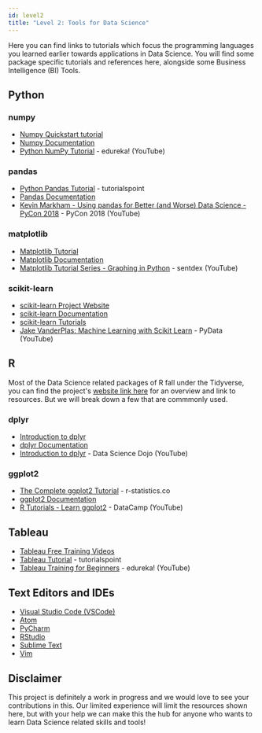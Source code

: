 ```yaml
---
id: level2
title: "Level 2: Tools for Data Science"
---
```


Here you can find links to tutorials which focus the programming languages you learned earlier towards applications in Data Science. You will find some package specific tutorials and references here, alongside some Business Intelligence (BI) Tools.

## Python
### numpy
 - [Numpy Quickstart tutorial](https://docs.scipy.org/doc/numpy-1.15.0/user/quickstart.html)
 - [Numpy Documentation](https://docs.scipy.org/doc/)
 - [Python NumPy Tutorial](https://www.youtube.com/watch?v=8JfDAm9y_7s) - edureka! (YouTube)

### pandas
- [Python Pandas Tutorial](https://www.tutorialspoint.com/python_pandas/index.htm) - tutorialspoint  
- [Pandas Documentation](https://pandas.pydata.org/pandas-docs/stable/)
- [Kevin Markham - Using pandas for Better (and Worse) Data Science - PyCon 2018](https://www.youtube.com/watch?v=0hsKLYfyQZc) - PyCon 2018 (YouTube)

### matplotlib
- [Matplotlib Tutorial](https://matplotlib.org/tutorials/index.html)
- [Matplotlib Documentation](https://matplotlib.org/contents.html)
- [Matplotlib Tutorial Series - Graphing in Python](https://www.youtube.com/watch?v=q7Bo_J8x_dw&list=PLQVvvaa0QuDfefDfXb9Yf0la1fPDKluPF) - sentdex (YouTube)

### scikit-learn
- [scikit-learn Project Website](https://scikit-learn.org/stable/)
- [scikit-learn Documentation](https://scikit-learn.org/stable/documentation.html)
- [scikit-learn Tutorials](https://scikit-learn.org/stable/tutorial/index.html)
- [Jake VanderPlas: Machine Learning with Scikit Learn](https://www.youtube.com/watch?v=HC0J_SPm9co) - PyData (YouTube)

## R
Most of the Data Science related packages of R fall under the Tidyverse, you can find the project's [website link here](https://www.tidyverse.org/) for an overview and link to resources. But we will break down a few that are commmonly used.
### dplyr
- [Introduction to dplyr](https://cran.r-project.org/web/packages/dplyr/vignettes/dplyr.html)
- [dplyr Documentation](https://dplyr.tidyverse.org/)
- [Introduction to dplyr](https://www.youtube.com/watch?v=fQHlmip1Nwo&list=PL8eNk_zTBST923vmo5RZLIZle9fRFoXVP) - Data Science Dojo (YouTube)

### ggplot2
- [The Complete ggplot2 Tutorial](http://r-statistics.co/Complete-Ggplot2-Tutorial-Part1-With-R-Code.html) - r-statistics.co
- [ggplot2 Documentation](https://ggplot2.tidyverse.org/)
- [R Tutorials - Learn ggplot2](https://www.youtube.com/watch?v=YxKr2a-Y1WE&list=PLjgj6kdf_snaBCTJEi53DvRVgOuVbzyku) - DataCamp (YouTube)

## Tableau
- [Tableau Free Training Videos](https://www.tableau.com/learn/training)
- [Tableau Tutorial](https://www.tutorialspoint.com/tableau/) - tutorialspoint
- [Tableau Training for Beginners](https://www.youtube.com/watch?v=jj6-0cvcNEA) - edureka! (YouTube)

## Text Editors and IDEs
- [Visual Studio Code (VSCode)](https://code.visualstudio.com/)
- [Atom](https://atom.io/)
- [PyCharm](https://www.jetbrains.com/pycharm/)
- [RStudio](https://www.rstudio.com/)
- [Sublime Text](https://www.sublimetext.com/)
- [Vim](https://www.vim.org/)


## Disclaimer

This project is definitely a work in progress and we would love to see your contributions in this. Our limited experience will limit the resources shown here, but with your help we can make this the hub for anyone who wants to learn Data Science related skills and tools!